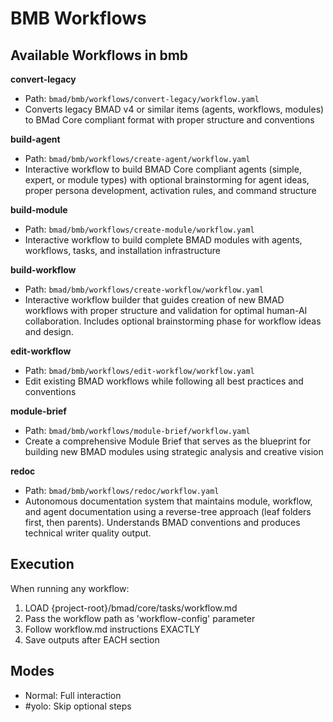 # BMB Workflows

## Available Workflows in bmb

**convert-legacy**
- Path: `bmad/bmb/workflows/convert-legacy/workflow.yaml`
- Converts legacy BMAD v4 or similar items (agents, workflows, modules) to BMad Core compliant format with proper structure and conventions

**build-agent**
- Path: `bmad/bmb/workflows/create-agent/workflow.yaml`
- Interactive workflow to build BMAD Core compliant agents (simple, expert, or module types) with optional brainstorming for agent ideas, proper persona development, activation rules, and command structure

**build-module**
- Path: `bmad/bmb/workflows/create-module/workflow.yaml`
- Interactive workflow to build complete BMAD modules with agents, workflows, tasks, and installation infrastructure

**build-workflow**
- Path: `bmad/bmb/workflows/create-workflow/workflow.yaml`
- Interactive workflow builder that guides creation of new BMAD workflows with proper structure and validation for optimal human-AI collaboration. Includes optional brainstorming phase for workflow ideas and design.

**edit-workflow**
- Path: `bmad/bmb/workflows/edit-workflow/workflow.yaml`
- Edit existing BMAD workflows while following all best practices and conventions

**module-brief**
- Path: `bmad/bmb/workflows/module-brief/workflow.yaml`
- Create a comprehensive Module Brief that serves as the blueprint for building new BMAD modules using strategic analysis and creative vision

**redoc**
- Path: `bmad/bmb/workflows/redoc/workflow.yaml`
- Autonomous documentation system that maintains module, workflow, and agent documentation using a reverse-tree approach (leaf folders first, then parents). Understands BMAD conventions and produces technical writer quality output.


## Execution

When running any workflow:
1. LOAD {project-root}/bmad/core/tasks/workflow.md
2. Pass the workflow path as 'workflow-config' parameter
3. Follow workflow.md instructions EXACTLY
4. Save outputs after EACH section

## Modes
- Normal: Full interaction
- #yolo: Skip optional steps

